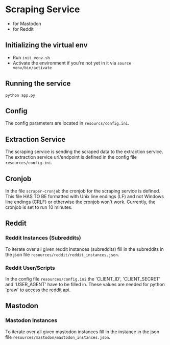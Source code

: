# Scraping Service

- for Mastodon
- for Reddit


## Initializing the virtual env

- Run `init_venv.sh`
- Activate the environment if you're not yet in it via `source venv/bin/activate`


## Running the service

`python app.py`


## Config

The config parameters are located in `resourcs/config.ini`.


## Extraction Service

The scraping service is sending the scraped data to the extraction service.
The extraction service url/endpoint is defined in the config file `resources/config.ini`.


## Cronjob

In the file `scraper-cronjob` the cronjob for the scraping service is defined.
This file HAS TO BE formatted with Unix line endings (LF) and not Windows line endings (CRLF) or otherwise the cronjob won't work.
Currently, the cronjob is set to run 10 minutes.


## Reddit

### Reddit Instances (Subreddits)

To iterate over all given reddit instances (subreddits) fill in the subreddits in the json file `resources/reddit/reddit_instances.json`.

### Reddit User/Scripts

In the config file `resources/config.ini` the 'CLIENT_ID', 'CLIENT_SECRET' and 'USER_AGENT' have to be filled in. 
These values are needed for python 'praw' to access the reddit api.


## Mastodon

### Mastodon Instances

To iterate over all given mastodon instances fill in the instance in the json file `resources/mastodon/mastodon_instances.json`.

